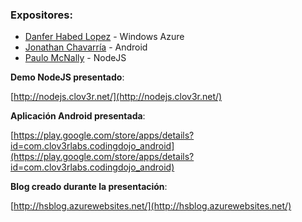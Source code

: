 ### Expositores:

- [Danfer Habed Lopez](https://www.facebook.com/danfer.h.lopez) - Windows Azure
- [Jonathan Chavarría](https://www.facebook.com/jhon.chavarria) - Android
- [Paulo McNally](http://twitter.com/paulomcnally) - NodeJS

**Demo NodeJS presentado**:

[http://nodejs.clov3r.net/](http://nodejs.clov3r.net/)

**Aplicación Android presentada**:

[https://play.google.com/store/apps/details?id=com.clov3rlabs.codingdojo_android](https://play.google.com/store/apps/details?id=com.clov3rlabs.codingdojo_android)

**Blog creado durante la presentación**:

[http://hsblog.azurewebsites.net/](http://hsblog.azurewebsites.net/)

